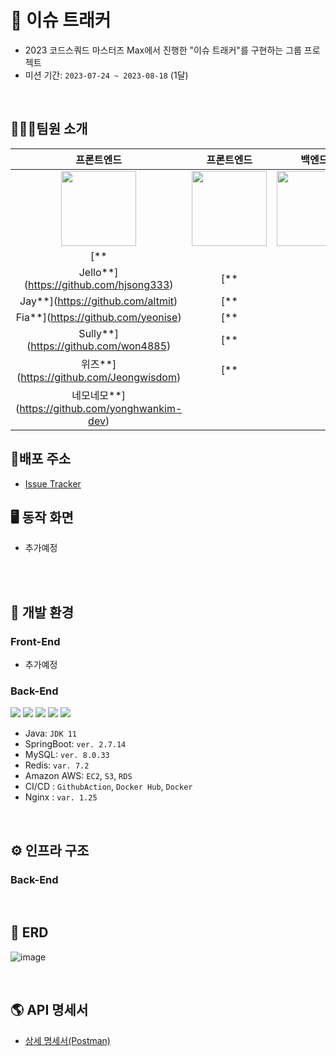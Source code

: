 # 🐝 이슈 트래커
- 2023 코드스쿼드 마스터즈 Max에서 진행한 "이슈 트래커"를 구현하는 그룹 프로젝트
- 미션 기간: `2023-07-24 ~ 2023-08-18` (1달)

<br/>

## 🧑🏻‍💻팀원 소개

|                                                       프론트엔드                                                       |                                                      프론트엔드                                                      |                                                       백엔드                                                       |                                                       백엔드                                                       |                                                         백엔드                                                         |                                                               백엔드                                                               |
|:-----------------------------------------------------------------------------------------------------------------:|:---------------------------------------------------------------------------------------------------------------:|:---------------------------------------------------------------------------------------------------------------:|:---------------------------------------------------------------------------------------------------------------:|:-------------------------------------------------------------------------------------------------------------------:|:-------------------------------------------------------------------------------------------------------------------------------:|
| <a href="https://github.com/hjsong333"><img src = "https://avatars.githubusercontent.com/u/60080167?v=4" width="120px;"> | <a href="https://github.com/altmit"><img src = "https://avatars.githubusercontent.com/u/41321198?v=4" width="120px;"> | <a href="https://github.com/yeonise"><img src = "https://avatars.githubusercontent.com/u/105152276?v=4" width="120px;"> | <a href="https://github.com/won4885"><img src = "https://avatars.githubusercontent.com/won4885" width="120px;"> | <a href="https://github.com/Jeongwisdom"><img src = "https://avatars.githubusercontent.com/u/108439935?v=4" width="120px;"> | <a href="https://github.com/yonghwankim-dev"><img src = "https://avatars.githubusercontent.com/yonghwankim-dev" width="120px;"> |                                         |                                         |
|                                     [**
Jello**](https://github.com/hjsong333)                                      |                                      [**
Jay**](https://github.com/altmit)                                      |                                      [**
Fia**](https://github.com/yeonise)                                      |                                     [**
Sully**](https://github.com/won4885)                                     |                                       [**
위즈**](https://github.com/Jeongwisdom)                                        |                                         [**
네모네모**](https://github.com/yonghwankim-dev)                                          |

## 🎈배포 주소

- [Issue Tracker](http://3.36.120.124/)

## 🖥️ 동작 화면

- 추가예정

<br/>

<br/>

## 🔧️ 개발 환경
### Front-End
- 추가예정

### Back-End
![](https://img.shields.io/badge/Java-007396?style=flat&logo=Java&logoColor=white)
![](https://img.shields.io/badge/SpringBoot-6DB33F?style=flat&logo=SpringBoot&logoColor=white)
![](https://img.shields.io/badge/MySQL-4479A1?style=flat&logo=MySQL&logoColor=white)
![](https://img.shields.io/badge/Amazon_AWS-232F3E?style=flat&logo=amazonaws)
![](https://img.shields.io/badge/GitActions-2088FF?style=flat&logo=githubactions&logoColor=white)

- Java: `JDK 11`
- SpringBoot: `ver. 2.7.14`
- MySQL: `ver. 8.0.33`
- Redis: `var. 7.2`
- Amazon AWS: `EC2`, `S3`, `RDS`
- CI/CD : `GithubAction`, `Docker Hub`, `Docker`
- Nginx : `var. 1.25`

<br/>

## ⚙️ 인프라 구조
### Back-End

<br/>

## 💾 ERD

![image](https://github.com/masters2023-3rd-project-bugbusters/issue-tracker-max/assets/33227831/ad126426-947b-497e-b8e4-20298d3fb151)

<br/>

## 🌎 API 명세서
- [상세 명세서(Postman)](https://documenter.getpostman.com/view/28214560/2s9XxsUvj6)

